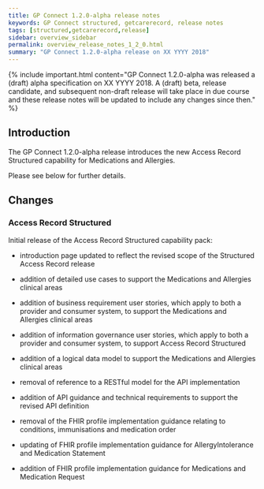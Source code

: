 ```yaml
---
title: GP Connect 1.2.0-alpha release notes
keywords: GP Connect structured, getcarerecord, release notes
tags: [structured,getcarerecord,release]
sidebar: overview_sidebar
permalink: overview_release_notes_1_2_0.html
summary: "GP Connect 1.2.0-alpha release on XX YYYY 2018"
---
```


{% include important.html content="GP Connect 1.2.0-alpha was released a (draft) alpha specification on XX YYYY 2018.  A (draft) beta, release candidate, and subsequent non-draft release will take place in due course and these release notes will be updated to include any changes since then." %}

## Introduction ##

The GP Connect 1.2.0-alpha release introduces the new Access Record Structured capability for Medications and Allergies.

Please see below for further details.

## Changes ##

### Access Record Structured

Initial release of the Access Record Structured capability pack:

 - introduction page updated to reflect the revised scope of the Structured Access Record release

 - addition of detailed use cases to support the Medications and Allergies clinical areas 

 - addition of business requirement user stories, which apply to both a provider and consumer system, to support the Medications and Allergies clinical areas

 - addition of information governance user stories, which apply to both a provider and consumer system, to support Access Record Structured

 - addition of a logical data model to support the Medications and Allergies clinical areas

 - removal of reference to a RESTful model for the API implementation

 - addition of API guidance and technical requirements to support the revised API definition

 - removal of the FHIR profile implementation guidance relating to conditions, immunisations and medication order

 - updating of FHIR profile implementation guidance for AllergyIntolerance and Medication Statement

 - addition of FHIR profile implementation guidance for Medications and Medication Request
  